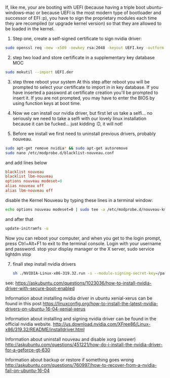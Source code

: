 If, like me, your are booting with UEFI (because having a triple boot ubuntu-windows-mac or because UEFI is the most modern type of bootloader and successor of EFI :p), you have to sign the proprietary modules each time they are recompiled (or upgrade kernel version) so that they are allowed to be loaded in the kernel.

1) Step one, create a self-signed certificate to sign nvidia driver:

```sh
sudo openssl req -new -x509 -newkey rsa:2048 -keyout UEFI.key -outform DER -out UEFI.der -nodes -days 36500 -subj "/CN=rambou_nvidia/"
```

2) step two load and store certificate in a supplementary key database MOC 

```sh
sudo mokutil --import UEFI.der
```

3) step three reboot your system
At this step after reboot you will be prompted to select your certificate to import in in key database. If you have inserted a password at certificate creation you'll be prompted to insert it. If you are not prompted, you may have to enter the BIOS by using function keys at boot time.

4) Now we can install our nvidia driver, but first let us take a selfi... no seriously we need to take a selfi with our lovely linux installation because it can be fucked...
just kidding :D, it will not!

5) Before we install we first need to uninstall previous drivers, probably nouveau.

```sh
sudo apt-get remove nvidia* && sudo apt-get autoremove
sudo nano /etc/modprobe.d/blacklist-nouveau.conf
```
   
   and add lines below

   ```conf
   blacklist nouveau
   blacklist lbm-nouveau
   options nouveau modeset=0
   alias nouveau off
   alias lbm-nouveau off
   ```
   
   disable the Kernel Nouveau by typing these lines in a terminal window:
   ```sh
   echo options nouveau modeset=0 | sudo tee -a /etc/modprobe.d/nouveau-kms.conf
   ```

   and after that

   ```sh
   update-initramfs -u
   ```

Now you can reboot your computer, and when you get to the login prompt, press Ctrl+Alt+F1 to exit to the terminal console. Login with your username and password. stop your display manager or the X server,
sudo service lightdm stop

7) finall step install nvidia drivers

   ```sh
   sh ./NVIDIA-Linux-x86-319.32.run -s --module-signing-secret-key=/path/to/UEFI.key --module-signing-public-key=/path/to/UEFI.der
   ```
   
see:
https://askubuntu.com/questions/1023036/how-to-install-nvidia-driver-with-secure-boot-enabled


Information about installing nvidia driver in ubuntu xenial-xerus can be found in this post
https://linuxconfig.org/how-to-install-the-latest-nvidia-drivers-on-ubuntu-16-04-xenial-xerus

Information about installing and signing nvidia driver can be found in the official nvidia website.
http://us.download.nvidia.com/XFree86/Linux-x86/319.32/README/installdriver.html

Information about uninstall nouveau and disable xorg (answer)
http://askubuntu.com/questions/451221/how-do-i-install-the-nvidia-driver-for-a-geforce-gt-630

Information about backup or restore if something goes wrong
http://askubuntu.com/questions/760997/how-to-recover-from-a-nvidia-fail-on-ubuntu-16-04
